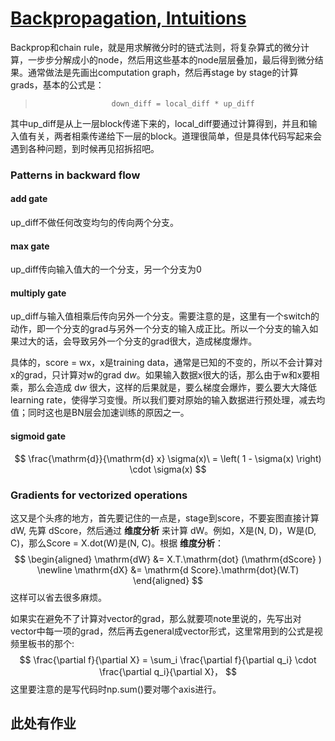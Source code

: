 [Backpropagation, Intuitions](http://cs231n.github.io/optimization-2/)
=====
Backprop和chain rule，就是用求解微分时的链式法则，将复杂算式的微分计算，一步步分解成小的node，然后用这些基本的node层层叠加，最后得到微分结果。通常做法是先画出computation graph，然后再stage by stage的计算grads，基本的公式是：
>                      down_diff = local_diff * up_diff

其中up_diff是从上一层block传递下来的，local_diff要通过计算得到，并且和输入值有关，两者相乘传递给下一层的block。道理很简单，但是具体代码写起来会遇到各种问题，到时候再见招拆招吧。

### Patterns in backward flow
#### add gate
up_diff不做任何改变均匀的传向两个分支。

#### max gate
up_diff传向输入值大的一个分支，另一个分支为0

#### multiply gate
up_diff与输入值相乘后传向另外一个分支。需要注意的是，这里有一个switch的动作，即一个分支的grad与另外一个分支的输入成正比。所以一个分支的输入如果过大的话，会导致另外一个分支的grad很大，造成梯度爆炸。

具体的，score = wx，x是training data，通常是已知的不变的，所以不会计算对x的grad，只计算对w的grad $\mathrm{d} w$。如果输入数据x很大的话，那么由于w和x要相乘，那么会造成 $\mathrm{d} w$ 很大，这样的后果就是，要么梯度会爆炸，要么要大大降低learning rate，使得学习变慢。所以我们要对原始的输入数据进行预处理，减去均值；同时这也是BN层会加速训练的原因之一。

#### sigmoid gate
$$
\frac{\mathrm{d}}{\mathrm{d} x}  \sigma(x)\ = \left( 1 - \sigma(x) \right) \cdot \sigma(x)
$$

### Gradients for vectorized operations
这又是个头疼的地方，首先要记住的一点是，stage到score，不要妄图直接计算 $\mathrm{dW}$, 先算 $\mathrm{dScore}$，然后通过 **维度分析** 来计算 $\mathrm{dW}$。例如，X是(N, D)，W是(D, C)，那么Score = X.dot(W)是(N, C)。根据 **维度分析**：
$$
\begin{aligned}
\mathrm{dW} &= X.T.\mathrm{dot} (\mathrm{dScore} ) \newline
\mathrm{dX} &= \mathrm{d Score}.\mathrm{dot}(W.T)
\end{aligned}
$$
这样可以省去很多麻烦。

如果实在避免不了计算对vector的grad，那么就要项note里说的，先写出对vector中每一项的grad，然后再去general成vector形式，这里常用到的公式是视频里板书的那个:
$$
\frac{\partial f}{\partial X} = \sum_i \frac{\partial f}{\partial q_i} \cdot \frac{\partial q_i}{\partial X}，
$$
这里要注意的是写代码时np.sum()要对哪个axis进行。

此处有作业
---
